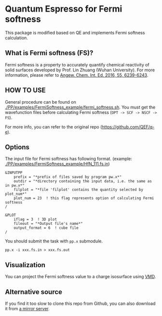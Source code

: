 # Quantum Espresso for Fermi softness

This package is modified based on QE and implements Fermi softness calculation.

## What is Fermi softness (FS)?

Fermi softness is a property to accurately quantify chemical reactivity of solid surfaces developed by Prof. Lin Zhuang (Wuhan University). For more information, please refer to [Angew. Chem. Int. Ed. 2016, 55, 6239-6243](https://doi.org/10.1002/anie.201601824).

## HOW TO USE

General procedure can be found on [./PP/examples/FermiSoftness_example/fermi_softness.sh](https://github.com/idocx/q-e/tree/master/PP/examples/FermiSoftness_example/fermi_softness.sh). You must get the wavefunction files before calculating Fermi softness (`OPT -> SCF -> NSCF -> FS`).

For more info, you can refer to the original repo (https://github.com/QEF/q-e).

## Options

The input file for Fermi softness has following format. (example: [./PP/examples/FermiSoftness_example/HfN_111.fs.in](https://github.com/idocx/q-e/tree/master/PP/examples/FermiSoftness_example/HfN_111.fs.in))

```Fortran
&INPUTPP
	prefix = "*prefix of files saved by program pw.x*"
	outdir = "*directory containing the input data, i.e. the same as in pw.x*"
	filplot = "*file 'filplot' contains the quantity selected by plot_num*"
	plot_num = 23  ! this flag represents option of calculating Fermi softness
/

&PLOT
	iflag = 3  ! 3D plot
	fileout = "*Output file's name*"
	output_format = 6  ! cube file
/
```

You should submit the task with `pp.x` submodule.
```Shell
pp.x -i xxx.fs.in > xxx.fs.out
```

## Visualization

You can project the Fermi softness value to a charge isosurface using [VMD](https://www.ks.uiuc.edu/Research/vmd/).

## Alternative source

If you find it too slow to clone this repo from Github, you can also download it from [a mirror server](https://yuxingfei.com/src/qe.tar.gz).
